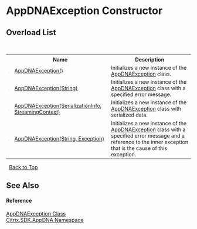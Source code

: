 # AppDNAException Constructor 
 


## Overload List
&nbsp;<table><tr><th></th><th>Name</th><th>Description</th></tr><tr><td>![Public method](media/pubmethod.gif "Public method")</td><td><a href="c08cfe60-9634-e8bc-1851-e7e3c3a79979">AppDNAException()</a></td><td>
Initializes a new instance of the <a href="1d863a7d-b89a-dc42-23a8-a5957a04f063">AppDNAException</a> class.</td></tr><tr><td>![Public method](media/pubmethod.gif "Public method")</td><td><a href="eb05c73d-981a-2276-3591-0258ea9a7efb">AppDNAException(String)</a></td><td>
Initializes a new instance of the <a href="1d863a7d-b89a-dc42-23a8-a5957a04f063">AppDNAException</a> class with a specified error message.</td></tr><tr><td>![Protected method](media/protmethod.gif "Protected method")</td><td><a href="0abc34b5-20c4-5c79-aaae-2f017f2fd8b5">AppDNAException(SerializationInfo, StreamingContext)</a></td><td>
Initializes a new instance of the <a href="1d863a7d-b89a-dc42-23a8-a5957a04f063">AppDNAException</a> class with serialized data.</td></tr><tr><td>![Public method](media/pubmethod.gif "Public method")</td><td><a href="f757a86b-5f3a-7755-b3a3-61bc639f470b">AppDNAException(String, Exception)</a></td><td>
Initializes a new instance of the <a href="1d863a7d-b89a-dc42-23a8-a5957a04f063">AppDNAException</a> class with a specified error message and a reference to the inner exception that is the cause of this exception.</td></tr></table>&nbsp;
<a href="#appdnaexception-constructor">Back to Top</a>

## See Also


#### Reference
<a href="1d863a7d-b89a-dc42-23a8-a5957a04f063">AppDNAException Class</a><br /><a href="fe2d265b-410b-8b11-1eb4-a790e0b062bf">Citrix.SDK.AppDNA Namespace</a><br />